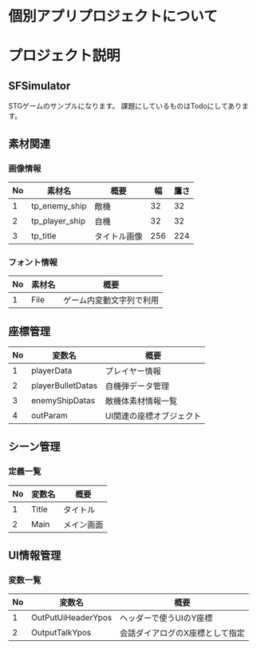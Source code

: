 # 個別アプリプロジェクトについて

# プロジェクト説明

## SFSimulator

STGゲームのサンプルになります。
課題にしているものはTodoにしてあります。

## 素材関連

### 画像情報

| No | 素材名 | 概要 | 幅 | 鷹さ |
| ---- | ---- | ---- | ---- | ---- |
| 1 | tp_enemy_ship | 敵機 | 32 | 32 |
| 2 | tp_player_ship | 自機 | 32 | 32 |
| 3 | tp_title | タイトル画像 | 256 | 224 |

### フォント情報

| No | 素材名 | 概要 |
| ---- | ---- | ---- |
| 1 | File | ゲーム内変動文字列で利用 |

## 座標管理

| No | 変数名 | 概要 |
| ---- | ---- | ---- |
| 1 | playerData | プレイヤー情報 |
| 2 | playerBulletDatas | 自機弾データ管理 |
| 3 | enemyShipDatas | 敵機体素材情報一覧 |
| 4 | outParam | UI関連の座標オブジェクト |


## シーン管理

### 定義一覧

| No | 変数名 | 概要 |
| ---- | ---- | ---- |
| 1 | Title | タイトル |
| 2 | Main | メイン画面 |

## UI情報管理

### 変数一覧

| No | 変数名 | 概要 |
| ---- | ---- | ---- |
| 1 | OutPutUiHeaderYpos | ヘッダーで使うUIのY座標 |
| 2 | OutputTalkYpos | 会話ダイアログのX座標として指定 |


